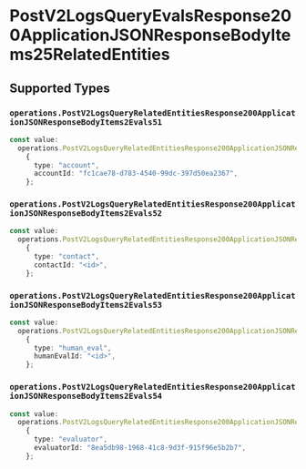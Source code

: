 # PostV2LogsQueryEvalsResponse200ApplicationJSONResponseBodyItems25RelatedEntities


## Supported Types

### `operations.PostV2LogsQueryRelatedEntitiesResponse200ApplicationJSONResponseBodyItems2Evals51`

```typescript
const value:
  operations.PostV2LogsQueryRelatedEntitiesResponse200ApplicationJSONResponseBodyItems2Evals51 =
    {
      type: "account",
      accountId: "fc1cae78-d783-4540-99dc-397d50ea2367",
    };
```

### `operations.PostV2LogsQueryRelatedEntitiesResponse200ApplicationJSONResponseBodyItems2Evals52`

```typescript
const value:
  operations.PostV2LogsQueryRelatedEntitiesResponse200ApplicationJSONResponseBodyItems2Evals52 =
    {
      type: "contact",
      contactId: "<id>",
    };
```

### `operations.PostV2LogsQueryRelatedEntitiesResponse200ApplicationJSONResponseBodyItems2Evals53`

```typescript
const value:
  operations.PostV2LogsQueryRelatedEntitiesResponse200ApplicationJSONResponseBodyItems2Evals53 =
    {
      type: "human_eval",
      humanEvalId: "<id>",
    };
```

### `operations.PostV2LogsQueryRelatedEntitiesResponse200ApplicationJSONResponseBodyItems2Evals54`

```typescript
const value:
  operations.PostV2LogsQueryRelatedEntitiesResponse200ApplicationJSONResponseBodyItems2Evals54 =
    {
      type: "evaluator",
      evaluatorId: "8ea5db98-1968-41c8-9d3f-915f96e5b2b7",
    };
```

